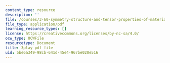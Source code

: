```yaml
---
content_type: resource
description: ''
file: /courses/3-60-symmetry-structure-and-tensor-properties-of-materials-fall-2005/5be6a34998cb641d45e4967be020e516_THTQT2aykaA.pdf
file_type: application/pdf
learning_resource_types: []
license: https://creativecommons.org/licenses/by-nc-sa/4.0/
ocw_type: OCWFile
resourcetype: Document
title: 3play pdf file
uid: 5be6a349-98cb-641d-45e4-967be020e516
---
```

